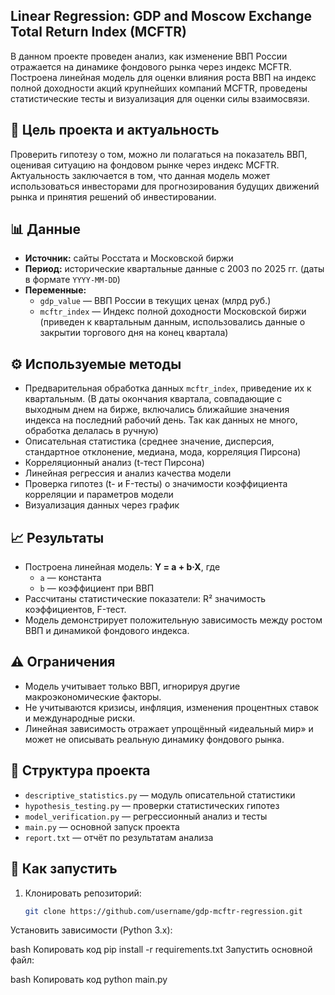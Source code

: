 ## Linear Regression: GDP and Moscow Exchange Total Return Index (MCFTR)

В данном проекте проведен анализ, как изменение ВВП России отражается на динамике фондового рынка через индекс MCFTR. Построена линейная модель для оценки влияния роста ВВП на индекс полной доходности акций крупнейших компаний MCFTR, проведены статистические тесты и визуализация для оценки силы взаимосвязи.


## 🎯 Цель проекта и актуальность
Проверить гипотезу о том, можно ли полагаться на показатель ВВП, оценивая ситуацию на фондовом рынке через индекс MCFTR. Актуальность заключается в том, что данная модель может использоваться инвесторами для прогнозирования будущих движений рынка и принятия решений об инвестировании.  

## 📊 Данные
- **Источник:** сайты Росстата и Московской биржи 
- **Период:** исторические квартальные данные с 2003 по 2025 гг. (даты в формате `YYYY-MM-DD`)  
- **Переменные:**  
  - `gdp_value` — ВВП России в текущих ценах (млрд руб.)  
  - `mcftr_index` — Индекс полной доходности Московской биржи  (приведен к квартальным данным, использовались данные о закрытии торгового дня на конец квартала)

## ⚙️ Используемые методы
- Предварительная обработка данных `mcftr_index`, приведение их к квартальным. (В даты окончания квартала, совпадающие с выходным днем на бирже, включались ближайшие значения индекса на последний рабочий день. Так как данных не много, обработка делалась в ручную)
- Описательная статистика (среднее значение, дисперсия, стандартное отклонение, медиана, мода, корреляция Пирсона)
- Корреляционный анализ (t-тест Пирсона)  
- Линейная регрессия и анализ качества модели 
- Проверка гипотез (t- и F-тесты) о значимости коэффициента корреляции и параметров модели
- Визуализация данных через график

## 📈 Результаты
- Построена линейная модель: **Y = a + b·X**, где  
  - `a` — константа  
  - `b` — коэффициент при ВВП  
- Рассчитаны статистические показатели: R² значимость коэффициентов, F-тест.  
- Модель демонстрирует положительную зависимость между ростом ВВП и динамикой фондового индекса.  

## ⚠️ Ограничения
- Модель учитывает только ВВП, игнорируя другие макроэкономические факторы.  
- Не учитываются кризисы, инфляция, изменения процентных ставок и международные риски.  
- Линейная зависимость отражает упрощённый «идеальный мир» и может не описывать реальную динамику фондового рынка.  

## 📂 Структура проекта
- `descriptive_statistics.py` — модуль описательной статистики  
- `hypothesis_testing.py` — проверки статистических гипотез  
- `model_verification.py` — регрессионный анализ и тесты  
- `main.py` — основной запуск проекта  
- `report.txt` — отчёт по результатам анализа  

## 🚀 Как запустить
1. Клонировать репозиторий:  
   ```bash
   git clone https://github.com/username/gdp-mcftr-regression.git
Установить зависимости (Python 3.x):

bash
Копировать код
pip install -r requirements.txt
Запустить основной файл:

bash
Копировать код
python main.py
